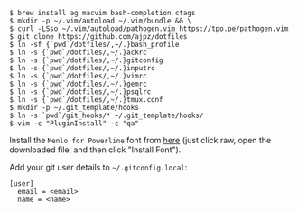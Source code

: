 ```
$ brew install ag macvim bash-completion ctags
$ mkdir -p ~/.vim/autoload ~/.vim/bundle && \
$ curl -LSso ~/.vim/autoload/pathogen.vim https://tpo.pe/pathogen.vim
$ git clone https://github.com/ajpz/dotfiles
$ ln -sf {`pwd`/dotfiles/,~/.}bash_profile
$ ln -s {`pwd`/dotfiles/,~/.}ackrc
$ ln -s {`pwd`/dotfiles/,~/.}gitconfig
$ ln -s {`pwd`/dotfiles/,~/.}inputrc
$ ln -s {`pwd`/dotfiles/,~/.}vimrc
$ ln -s {`pwd`/dotfiles/,~/.}gemrc
$ ln -s {`pwd`/dotfiles/,~/.}psqlrc
$ ln -s {`pwd`/dotfiles/,~/.}tmux.conf
$ mkdir -p ~/.git_template/hooks
$ ln -s `pwd`/git_hooks/* ~/.git_template/hooks/
$ vim -c "PluginInstall" -c "qa"
```

Install the `Menlo for Powerline` font from [here](https://github.com/abertsch/Menlo-for-Powerline/blob/master/Menlo%20for%20Powerline.ttf) (just click raw, open the downloaded file, and then click "Install Font").

Add your git user details to `~/.gitconfig.local`:

```
[user]
  email = <email>
  name = <name>
```
